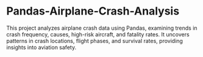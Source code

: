 # Pandas-Airplane-Crash-Analysis
This project analyzes airplane crash data using Pandas, examining trends in crash frequency, causes, high-risk aircraft, and fatality rates. It uncovers patterns in crash locations, flight phases, and survival rates, providing insights into aviation safety.
